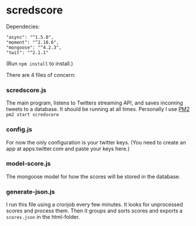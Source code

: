 # scredscore

Dependecies:

    "async": "^1.5.0",
    "moment": "^2.10.6",
    "mongoose": "^4.2.3",
    "twit": "^2.1.1"
    
(Run `npm install` to install.)

There are 4 files of concern:

### scredscore.js
The main program, listens to Twitters streaming API, and saves incoming tweets to a database.
It should be running at all times. Personally I use [PM2](https://github.com/Unitech/pm2)
    `pm2 start scredscore`
    
### config.js
For now the only configuration is your twitter keys. 
(You need to create an app at apps.twitter.com and paste your keys here.)

### model-score.js
The mongoose model for how the scores will be stored in the database.

### generate-json.js
I run this file using a cronjob every few minutes. 
It looks for unprocessed scores and process them.
Then it groups and sorts scores and exports a `scores.json` in the html-folder.
